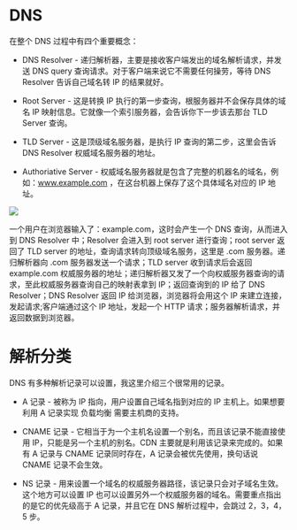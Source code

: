 # DNS

在整个 DNS 过程中有四个重要概念：

- DNS Resolver - 递归解析器，主要是接收客户端发出的域名解析请求，并发送 DNS query 查询请求。对于客户端来说它不需要任何操劳，等待 DNS Resolver 告诉自己域名转 IP 的结果就好。

- Root Server - 这是转换 IP 执行的第一步查询，根服务器并不会保存具体的域名 IP 映射信息。它就像一个索引服务器，会告诉你下一步该去那台 TLD Server 查询。

- TLD Server - 这是顶级域名服务器，是执行 IP 查询的第二步，这里会告诉 DNS Resolver 权威域名服务器的地址。

- Authoriative Server - 权威域名服务器就是包含了完整的机器名的域名，例如：www.example.com ，在这台机器上保存了这个具体域名对应的 IP 地址。

![](https://ngte-superbed.oss-cn-beijing.aliyuncs.com/item/007rAy9hgy1g2sxhs1y9gj30u00k0dgq.jpg)

一个用户在浏览器输入了：example.com，这时会产生一个 DNS 查询，从而进入到 DNS Resolver 中；Resolver 会进入到 root server 进行查询；root server 返回了 TLD server 的地址，查询请求转向顶级域名服务，这里是 .com 服务器。递归解析器向 .com 服务器发送一个请求；TLD server 收到请求后会返回 example.com 权威服务器的地址；递归解析器又发了一个向权威服务器查询的请求，至此权威服务器查询自己的映射表拿到 IP；返回查询到的 IP 给了 DNS Resolver；DNS Resolver 返回 IP 给浏览器，浏览器将会用这个 IP 来建立连接，发起请求;客户端通过这个 IP 地址，发起一个 HTTP 请求；服务器解析请求，并返回数据到浏览器。

# 解析分类

DNS 有多种解析记录可以设置，我这里介绍三个很常用的记录。

- A 记录 - 被称为 IP 指向，用户设置自己域名指到对应的 IP 主机上。如果想要利用 A 记录实现 负载均衡 需要主机商的支持。

- CNAME 记录 - 它相当于为一个主机名设置一个别名，而且该记录不能直接使用 IP，只能是另一个主机的别名。CDN 主要就是利用该记录来完成的。如果有 A 记录与 CNAME 记录同时存在，A 记录会被优先使用，换句话说 CNAME 记录不会生效。

- NS 记录 - 用来设置一个域名的权威服务器路径，该记录只会对子域名生效。这个地方可以设置 IP 也可以设置另外一个权威服务器的域名。需要重点指出的是它的优先级高于 A 记录，并且它在 DNS 解析过程中，会跳过 2，3，4，5 步。
